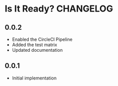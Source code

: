 # Is It Ready? CHANGELOG

## 0.0.2
* Enabled the CircleCI Pipeline
* Added the test matrix
* Updated documentation

## 0.0.1
* Initial implementation
